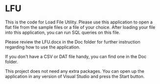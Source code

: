# LFU
This is the code for Load File Utility. Please use this application to open a flat file from the sample files or a file of your choice. After loading your file into this application, you can run SQL queries on this file.

Please review the LFU.docx in the Doc folder for further instruction regarding how to use the application.

If you don't have a CSV or DAT file handy, you can find one in the Doc folder.

This project does not need any extra packages. You can open up the application in any version of Visual Studio and press the Start button.
